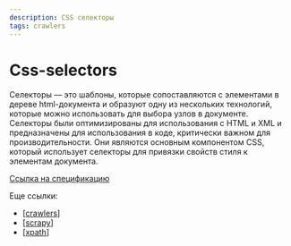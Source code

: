 ```yaml
---
description: CSS селекторы
tags: crawlers
---
```

# Css-selectors

Селекторы — это шаблоны, которые сопоставляются с элементами в дереве html-документа и образуют одну из нескольких технологий, которые можно использовать для выбора узлов в документе. Селекторы были оптимизированы для использования с HTML и XML и предназначены для использования в коде, критически важном для производительности. Они являются основным компонентом CSS, который использует селекторы для привязки свойств стиля к элементам документа.

[Ссылка на спецификацию](https://www.w3.org/TR/selectors/)

Еще ссылки:

- [[crawlers]]
- [[scrapy]]
- [[xpath]]

[//begin]: # "Autogenerated link references for markdown compatibility"
[crawlers]: ../lists/crawlers "Crawlers"
[scrapy]: scrapy "Scrapy"
[xpath]: xpath "XPath"
[//end]: # "Autogenerated link references"